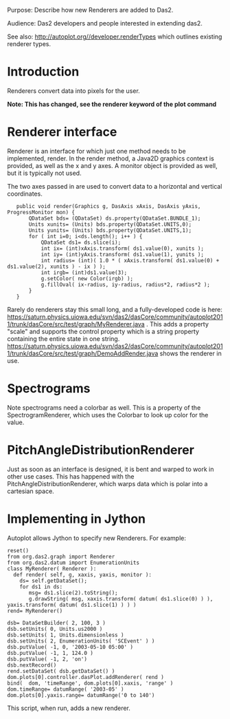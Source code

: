 Purpose: Describe how new Renderers are added to Das2.

Audience: Das2 developers and people interested in extending das2.

See also: <http://autoplot.org//developer.renderTypes> which outlines
existing renderer types.

# Introduction

Renderers convert data into pixels for the user.

**Note: This has changed, see the renderer keyword of the plot command**

# Renderer interface

Renderer is an interface for which just one method needs to be
implemented, render. In the render method, a Java2D graphics context is
provided, as well as the x and y axes. A monitor object is provided as
well, but it is typically not used.

The two axes passed in are used to convert data to a horizontal and
vertical coordinates.

```
   public void render(Graphics g, DasAxis xAxis, DasAxis yAxis, ProgressMonitor mon) {
       QDataSet bds= (QDataSet) ds.property(QDataSet.BUNDLE_1);
       Units xunits= (Units) bds.property(QDataSet.UNITS,0);
       Units yunits= (Units) bds.property(QDataSet.UNITS,1);
       for ( int i=0; i<ds.length(); i++ ) {
           QDataSet ds1= ds.slice(i);
           int ix= (int)xAxis.transform( ds1.value(0), xunits );
           int iy= (int)yAxis.transform( ds1.value(1), yunits );
           int radius= (int)( 1.0 * ( xAxis.transform( ds1.value(0) + ds1.value(2), xunits ) - ix ) ); 
           int irgb= (int)ds1.value(3);
           g.setColor( new Color(irgb) );
           g.fillOval( ix-radius, iy-radius, radius*2, radius*2 );
       }
   }
```
Rarely do renderers stay this small long, and a fully-developed code is
here:
<https://saturn.physics.uiowa.edu/svn/das2/dasCore/community/autoplot2011/trunk/dasCore/src/test/graph/MyRenderer.java>
. This adds a property "scale" and supports the control property which
is a string property containing the entire state in one string.
<https://saturn.physics.uiowa.edu/svn/das2/dasCore/community/autoplot2011/trunk/dasCore/src/test/graph/DemoAddRender.java>
shows the renderer in use.

# Spectrograms

Note spectrograms need a colorbar as well. This is a property of the
SpectrogramRenderer, which uses the Colorbar to look up color for the
value.

# PitchAngleDistributionRenderer

Just as soon as an interface is designed, it is bent and warped to work
in other use cases. This has happened with the
PitchAngleDistributionRenderer, which warps data which is polar into a
cartesian space.

# Implementing in Jython

Autoplot allows Jython to specify new Renderers. For example:

```
reset()
from org.das2.graph import Renderer
from org.das2.datum import EnumerationUnits
class MyRenderer( Renderer ):
  def render( self, g, xaxis, yaxis, monitor ):
    ds= self.getDataSet();
    for ds1 in ds:
       msg= ds1.slice(2).toString(); 
       g.drawString( msg, xaxis.transform( datum( ds1.slice(0) ) ), yaxis.transform( datum( ds1.slice(1) ) ) )    
rend= MyRenderer()

dsb= DataSetBuilder( 2, 100, 3 )
dsb.setUnits( 0, Units.us2000 )
dsb.setUnits( 1, Units.dimensionless )
dsb.setUnits( 2, EnumerationUnits( 'SCEvent' ) )
dsb.putValue( -1, 0, '2003-05-10 05:00' )
dsb.putValue( -1, 1, 124.0 )
dsb.putValue( -1, 2, 'on')
dsb.nextRecord()
rend.setDataSet( dsb.getDataSet() )
dom.plots[0].controller.dasPlot.addRenderer( rend )
bind(  dom, 'timeRange', dom.plots[0].xaxis, 'range' )
dom.timeRange= datumRange( '2003-05' )
dom.plots[0].yaxis.range= datumRange('0 to 140')
```
This script, when run, adds a new renderer.

